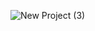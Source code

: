 ![New Project (3)](https://github.com/gugnon/fallen-workspace/assets/130481843/b132f62f-62af-4994-9740-df7ac747f58b)
